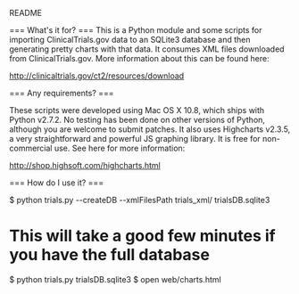 README

=== What's it for? ===
This is a Python module and some scripts for importing ClinicalTrials.gov data to an SQLite3 database and then generating pretty charts with that data. It consumes XML files downloaded from ClinicalTrials.gov. More information about this can be found here:

http://clinicaltrials.gov/ct2/resources/download

=== Any requirements? ===

These scripts were developed using Mac OS X 10.8, which ships with Python v2.7.2. No testing has been done on other versions of Python, although you are welcome to submit patches. It also uses Highcharts v2.3.5, a very straightforward and powerful JS graphing library. It is free for non-commercial use. See here for more information:

http://shop.highsoft.com/highcharts.html

=== How do I use it? ===

$ python trials.py --createDB --xmlFilesPath trials_xml/ trialsDB.sqlite3
# This will take a good few minutes if you have the full database

$ python trials.py trialsDB.sqlite3
$ open web/charts.html